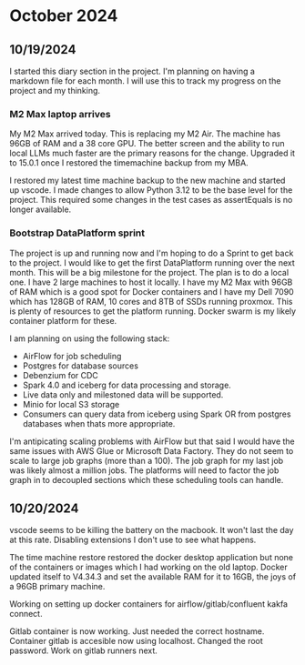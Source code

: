# October 2024

## 10/19/2024

I started this diary section in the project. I'm planning on having a markdown file for each month. I will use this to track my progress on the project and my thinking.

### M2 Max laptop arrives

My M2 Max arrived today. This is replacing my M2 Air. The machine has 96GB of RAM and a 38 core GPU. The better screen
and the ability to run local LLMs much faster are the primary reasons for the change. Upgraded it to 15.0.1 once I restored the timemachine
backup from my MBA.

I restored my latest time machine backup to the new machine and started up vscode. I made changes to allow Python 3.12 to be the base
level for the project. This required some changes in the test cases as assertEquals is no longer available.

### Bootstrap DataPlatform sprint

The project is up and running now and I'm hoping to do a Sprint to get back to the project. I would like to get the first DataPlatform running over the next month. This will be a big milestone for the project. The plan is to do a local one. I have 2 large machines to host it locally. I have my M2 Max
with 96GB of RAM which is a good spot for Docker containers and I have my Dell 7090 which has 128GB of RAM, 10 cores and 8TB of SSDs running proxmox. This
is plenty of resources to get the platform running. Docker swarm is my likely container platform for these.

I am planning on using the following stack:

* AirFlow for job scheduling
* Postgres for database sources
* Debenzium for CDC
* Spark 4.0 and iceberg for data processing and storage.
* Live data only and milestoned data will be supported.
* Minio for local S3 storage
* Consumers can query data from iceberg using Spark OR from postgres databases when thats more appropriate.

I'm antipicating scaling problems with AirFlow but that said I would have the same issues with AWS Glue or Microsoft Data Factory. They do not seem
to scale to large job graphs (more than a 100). The job graph for my last job was likely almost a million jobs. The platforms will need to factor
the job graph in to decoupled sections which these scheduling tools can handle.

## 10/20/2024

vscode seems to be killing the battery on the macbook. It won't last the day at this rate. Disabling extensions I don't use to see what happens.

The time machine restore restored the docker desktop application but none of the containers or images which I had working on the old laptop. Docker updated itself
to V4.34.3 and set the available RAM for it to 16GB, the joys of a 96GB primary machine.

Working on setting up docker containers for airflow/gitlab/confluent kakfa connect.

Gitlab container is now working. Just needed the correct hostname. Container gitlab is accesible now using localhost. Changed the root
password. Work on gitlab runners next.

